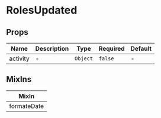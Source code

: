 # RolesUpdated

## Props

<!-- @vuese:RolesUpdated:props:start -->
|Name|Description|Type|Required|Default|
|---|---|---|---|---|
|activity|-|`Object`|`false`|-|

<!-- @vuese:RolesUpdated:props:end -->


## MixIns

<!-- @vuese:RolesUpdated:mixIns:start -->
|MixIn|
|---|
|formateDate|

<!-- @vuese:RolesUpdated:mixIns:end -->


